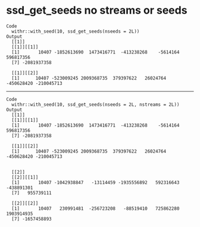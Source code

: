 # ssd_get_seeds no streams or seeds

    Code
      withr::with_seed(10, ssd_get_seeds(nseeds = 2L))
    Output
      [[1]]
      [[1]][[1]]
      [1]       10407 -1852613690  1473416771  -413238268    -5614164   596817356
      [7] -2081937358
      
      [[1]][[2]]
      [1]      10407 -523009245 2009368735  379397622   26024764 -450628420 -210045713
      
      

---

    Code
      withr::with_seed(10, ssd_get_seeds(nseeds = 2L, nstreams = 2L))
    Output
      [[1]]
      [[1]][[1]]
      [1]       10407 -1852613690  1473416771  -413238268    -5614164   596817356
      [7] -2081937358
      
      [[1]][[2]]
      [1]      10407 -523009245 2009368735  379397622   26024764 -450628420 -210045713
      
      
      [[2]]
      [[2]][[1]]
      [1]       10407 -1042938847   -13114459 -1935556892   592316643  -438891301
      [7]   955739111
      
      [[2]][[2]]
      [1]       10407   230991481  -256723208   -88519410   725862280  1903914935
      [7] -1657458893
      
      

